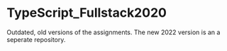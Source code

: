 # TypeScript_Fullstack2020

Outdated, old versions of the assignments. The new 2022 version is an a seperate repository.
